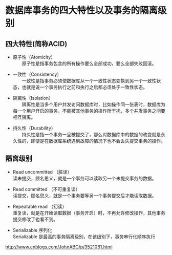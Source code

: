 # 数据库事务的四大特性以及事务的隔离级别

## 四大特性(简称ACID)  
* 原子性（Atomicity）  
　　原子性是指事务包含的所有操作要么全部成功，要么全部失败回滚。

* 一致性（Consistency）  
　　一致性是指事务必须使数据库从一个一致性状态变换到另一个一致性状态，也就是说一个事务执行之前和执行之后都必须处于一致性状态。
  
* 隔离性（Isolation）  
　　隔离性是当多个用户并发访问数据库时，比如操作同一张表时，数据库为每一个用户开启的事务，不能被其他事务的操作所干扰，多个并发事务之间要相互隔离。

* 持久性（Durability）  
　　持久性是指一个事务一旦被提交了，那么对数据库中的数据的改变就是永久性的，即便是在数据库系统遇到故障的情况下也不会丢失提交事务的操作。
  
## 隔离级别  
* Read uncommitted  （脏读）  
读未提交，顾名思义，就是一个事务可以读取另一个未提交事务的数据。

* Read committed  （不可重复读）  
读提交，顾名思义，就是一个事务要等另一个事务提交后才能读取数据。  

* Repeatable read  （幻读）  
重复读，就是在开始读取数据（事务开启）时，不再允许修改操作，其他事务提交修改了也看不到。  

* Serializable 序列化  
Serializable 是最高的事务隔离级别，在该级别下，事务串行化顺序执行  



http://www.cnblogs.com/JohnABC/p/3521061.html
